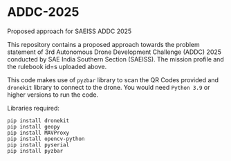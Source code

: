 # ADDC-2025
Proposed approach for SAEISS ADDC 2025

This repository contains a proposed approach towards the problem statement of 3rd Autonomous Drone Development Challenge (ADDC) 2025 conducted by SAE India Southern Section (SAEISS). The mission profile and the rulebook id=s uploaded above.

This code makes use of ```pyzbar``` library to scan the QR Codes provided and ```dronekit``` library to connect to the drone. You would need ```Python 3.9``` or higher versions to run the code.

Libraries required:
```
pip install dronekit
pip install geopy
pip install MAVProxy
pip install opencv-python
pip install pyserial
pip install pyzbar
```
